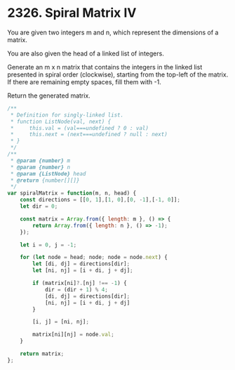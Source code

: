 # 2326. Spiral Matrix IV

You are given two integers m and n, which represent the dimensions of a matrix.

You are also given the head of a linked list of integers.

Generate an m x n matrix that contains the integers in the linked list presented in spiral order (clockwise), starting from the top-left of the matrix. If there are remaining empty spaces, fill them with -1.

Return the generated matrix.

```js
/**
 * Definition for singly-linked list.
 * function ListNode(val, next) {
 *     this.val = (val===undefined ? 0 : val)
 *     this.next = (next===undefined ? null : next)
 * }
 */
/**
 * @param {number} m
 * @param {number} n
 * @param {ListNode} head
 * @return {number[][]}
 */
var spiralMatrix = function(m, n, head) {
    const directions = [[0, 1],[1, 0],[0, -1],[-1, 0]];
    let dir = 0;

    const matrix = Array.from({ length: m }, () => {
        return Array.from({ length: n }, () => -1);
    });

    let i = 0, j = -1;

    for (let node = head; node; node = node.next) {
        let [di, dj] = directions[dir];
        let [ni, nj] = [i + di, j + dj];

        if (matrix[ni]?.[nj] !== -1) {
            dir = (dir + 1) % 4;
            [di, dj] = directions[dir];
            [ni, nj] = [i + di, j + dj]
        }

        [i, j] = [ni, nj];

        matrix[ni][nj] = node.val;
    }

    return matrix;
};
```
